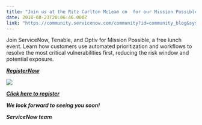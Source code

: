 ```yaml
---
title: "Join us at the Ritz Carlton McLean on  for our Mission Possible event  Automating Response to Cyber Exposure"
date: 2018-08-23T20:06:46.000Z
link: "https://community.servicenow.com/community?id=community_blog&sys_id=0bcc1c26db082704fff8a345ca9619e7"
---
```

<p>Join ServiceNow, Tenable, and Optiv for Mission Possible, a free lunch event. Learn how customers use automated prioritization and workflows to resolve the most critical vulnerabilities first, reducing the risk window and potential exposure.</p>
<p><em><strong><a href="https://go.servicenow.com/LP&#61;10754" rel="nofollow">RegisterNow</a></strong> </em></p>
<p><img style="max-width: 100%; max-height: 480px;" src="cb5cd822db082704fff8a345ca96192d.iix" /></p>
<p><em><strong><a href="https://go.servicenow.com/LP&#61;10754" rel="nofollow">Click here to register</a></strong> </em></p>
<p><em><strong>We look forward to seeing you soon!</strong></em></p>
<p><em><strong>ServiceNow team</strong></em></p>